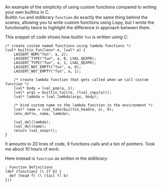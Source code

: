An example of the simplicity of using custom functions compared to writing your own builtins in C. <br>
Builtin `fun` and stdlibrary `function` do exactly the same thing behind the scenes, allowing you to write custom functions using Lispy, but I wrote the functionality twice to highlight the difference in approach between them. <br>

This snippet of code shows how builtin `fun` is written using C:

```
/* create custom named functions using lambda functions */
lval* builtin_fun(lenv* e, lval* a) {
    LASSERT_NUM("fun", a, 2);
    LASSERT_TYPE("fun", a, 0, LVAL_QEXPR);
    LASSERT_TYPE("fun", a, 1, LVAL_QEXPR);
    LASSERT_NOT_EMPTY("fun", a, 0);
    LASSERT_NOT_EMPTY("fun", a, 1);

    /* create lambda function that gets called when we call costum function */
    lval* body = lval_pop(a, 1);
    lval* args = builtin_tail(e, (lval_copy(a)));
    lval* lambda = lval_lambda(args, body);

    /* bind custom name to the lambda function in the environment */
    lval* name = lval_take(builtin_head(e, a), 0);
    lenv_def(e, name, lambda);

    lval_del(lambda); 
    lval_del(name); 
    return lval_sexpr();
}
```

It amounts to 20 lines of code, 9 functions calls and a ton of pointers. Took me about 10 hours of work.

Here instead is `function` as written in the stdlibrary:

```
; Function Definitions
(def {function} (\ {f b} {
  def (head f) (\ (tail f) b)
}))
```
